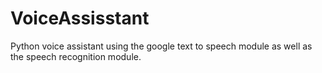 # VoiceAssisstant
Python voice assistant using the google text to speech module as well as the speech recognition module.
